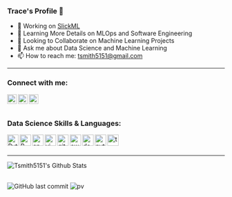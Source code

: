 ### Trace's Profile 👋

- 🔭 Working on [SlickML](https://github.com/slickml/slick-ml)
- 🌱 Learning More Details on MLOps and Software Engineering 
- 👯 Looking to Collaborate on Machine Learning Projects
- 💬 Ask me about Data Science and Machine Learning
- 📫 How to reach me: tsmith5151@gmail.com

---

### Connect with me:
[<img align="left" alt="LinkedIn" width="22px" src="https://cdn.jsdelivr.net/npm/simple-icons@v3/icons/linkedin.svg" />][linkedin]
[<img align="left" alt="Github" width="22px" src="https://cdn.jsdelivr.net/npm/simple-icons@3.7.0/icons/github.svg" />][github]
[<img align="left" alt="Twitter" width="22px" src="https://cdn.jsdelivr.net/npm/simple-icons@3.7.0/icons/twitter.svg" />][twitter]

<br />
<br />

### Data Science Skills & Languages:


<img align="left" alt="Python" width="26px" src="https://cdn.jsdelivr.net/npm/simple-icons@v3/icons/python.svg" />
<img align="left" alt="R" width="26px" src="https://cdn.jsdelivr.net/npm/simple-icons@3.7.0/icons/r.svg" />
<img align="left" alt="spark" width="26px" src="https://cdn.jsdelivr.net/npm/simple-icons@3.7.0/icons/apachespark.svg" />
<img align="left" alt="vim" width="26px" src="https://cdn.jsdelivr.net/npm/simple-icons@3.7.0/icons/vim.svg" />
<img align="left" alt="git" width="26px" src="https://cdn.jsdelivr.net/npm/simple-icons@3.7.0/icons/git.svg" />
<img align="left" alt="aws" width="26px" src="https://cdn.jsdelivr.net/npm/simple-icons@3.7.0/icons/amazonaws.svg" />
<img align="left" alt="docker" width="26px" src="https://cdn.jsdelivr.net/npm/simple-icons@3.7.0/icons/docker.svg" />
<img align="left" alt="pytorch" width="26px" src="https://cdn.jsdelivr.net/npm/simple-icons@3.7.0/icons/pytorch.svg" />
<img align="left" alt="tensorflow" width="26px" src="https://cdn.jsdelivr.net/npm/simple-icons@3.7.0/icons/tensorflow.svg" />


<br />
<br />

---

<img align="left" alt="Tsmith5151's Github Stats" src="https://github-readme-stats.vercel.app/api?username=Tsmith5151&show_icons=true&hide_border=true" />

[linkedin]: https://www.linkedin.com/in/tracesmith1/
[github]: https://www.github.com/tsmith5151/
[twitter]: https://twitter.com/Trace_Smith51/
<br />
<br />

![GitHub last commit](https://img.shields.io/github/last-commit/Tsmith5151/Tsmith5151)
![pv](https://pageview.vercel.app/?github_user=Tsmith5151)




